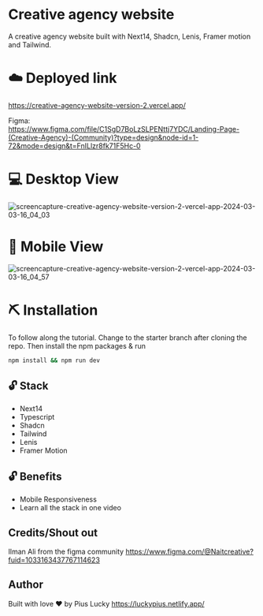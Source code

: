 # Creative agency website
A creative agency website built with Next14, Shadcn, Lenis, Framer motion and Tailwind.

# ☁️ Deployed link
https://creative-agency-website-version-2.vercel.app/


Figma:  
https://www.figma.com/file/C1SgD7BoLzSLPENttj7YDC/Landing-Page-(Creative-Agency)-(Community)?type=design&node-id=1-72&mode=design&t=FnILlzr8fk71F5Hc-0

# 💻 Desktop View
![screencapture-creative-agency-website-version-2-vercel-app-2024-03-03-16_04_03](https://github.com/PiusLucky/creative-agency-website-version-2/assets/32282934/24ecac0c-65de-4c4e-aa49-764c58d5a640)


# 📱 Mobile View
![screencapture-creative-agency-website-version-2-vercel-app-2024-03-03-16_04_57](https://github.com/PiusLucky/creative-agency-website-version-2/assets/32282934/88191332-d1cc-4c9e-88b5-082719448346)


# ⛏️ Installation
To follow along the tutorial. Change to the starter branch  after cloning the repo.
Then install the npm packages & run
```bash
npm install && npm run dev
```


## 🔓 Stack
- Next14
- Typescript
- Shadcn
- Tailwind
- Lenis
- Framer Motion

## 🔓 Benefits
- Mobile Responsiveness
- Learn all the stack in one video


## Credits/Shout out
Ilman Ali from the figma community
https://www.figma.com/@Naitcreative?fuid=1033163437767114623


## Author
Built with love ❤️ by Pius Lucky https://luckypius.netlify.app/



